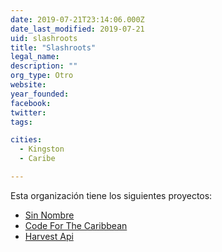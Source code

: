 ```yaml
---
date: 2019-07-21T23:14:06.000Z
date_last_modified: 2019-07-21
uid: slashroots
title: "Slashroots"
legal_name: 
description: ""
org_type: Otro
website: 
year_founded: 
facebook: 
twitter: 
tags:

cities: 
  - Kingston
  - Caribe

---
```


Esta organización tiene los siguientes proyectos:

- [Sin Nombre](/proyectos/sin-nombre)
- [Code For The Caribbean](/proyectos/code-for-the-caribbean)
- [Harvest Api](/proyectos/harvest-api)
